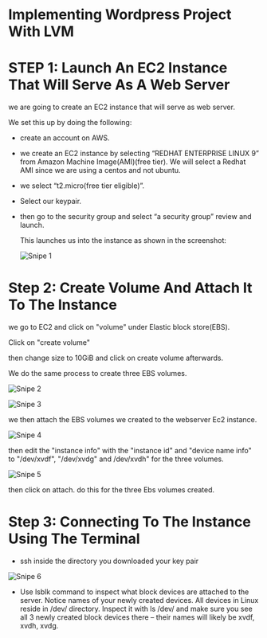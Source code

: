 # Implementing Wordpress Project With LVM

# STEP 1: Launch An EC2 Instance That Will Serve As A Web Server

we are going to create an EC2 instance that will serve as web server.

We set this up by doing the following:

- create an account on AWS.

- we create an EC2 instance by selecting “REDHAT ENTERPRISE LINUX 9” from Amazon Machine Image(AMI)(free tier). We will select a Redhat AMI since we are using a centos and not ubuntu.

- we select “t2.micro(free tier eligible)”.

- Select our keypair.

- then go to the security group and select “a security group” review and launch.

  This launches us into the instance as shown in the screenshot:

  ![Snipe 1](https://github.com/Mirahkeyz/Darey.io-Projects/assets/134533695/70c68eac-31eb-4420-a216-14ddb477460e)

# Step 2: Create Volume And Attach It To The Instance

 we go to EC2 and click on "volume" under Elastic block store(EBS).

Click on "create volume"

then change size to 10GiB and click on create volume afterwards.

We do the same process to create three EBS volumes.

![Snipe 2](https://github.com/Mirahkeyz/Darey.io-Projects/assets/134533695/649e71b9-fcf9-468a-b6e6-9e93dab792c8)

![Snipe 3](https://github.com/Mirahkeyz/Darey.io-Projects/assets/134533695/481b60c3-f62e-4de2-8c7e-7373f4782237)

we then attach the EBS volumes we created to the webserver Ec2 instance.

![Snipe 4](https://github.com/Mirahkeyz/Darey.io-Projects/assets/134533695/ad5468a3-5239-40a3-a202-e4838495992e)

then edit the "instance info" with the "instance id" and "device name info" to "/dev/xvdf", "/dev/xvdg" and /dev/xvdh" for the three volumes.

![Snipe 5](https://github.com/Mirahkeyz/Darey.io-Projects/assets/134533695/68057f41-2279-4bd8-a41c-d8a7fa9f7863)

then click on attach. do this for the three Ebs volumes created.

# Step 3: Connecting To The Instance Using The Terminal

- ssh inside the directory you downloaded your key pair

![Snipe 6](https://github.com/Mirahkeyz/Darey.io-Projects/assets/134533695/2a328cd2-1fcb-4057-9a7d-4af243f1a744)

- Use lsblk command to inspect what block devices are attached to the server. Notice names of your newly created devices. All devices in Linux reside in /dev/ directory. Inspect it with ls /dev/ and make sure you see all 3 newly created block devices there – their names will likely be xvdf, xvdh, xvdg.















